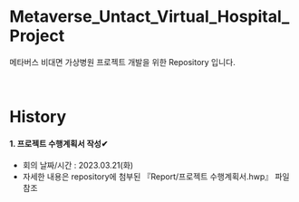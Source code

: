 # Metaverse_Untact_Virtual_Hospital_Project
메타버스 비대면 가상병원 프로젝트 개발을 위한 Repository 입니다.

<br/>

<h1>History</h1>

#### 1. 프로젝트 수행계획서 작성✔  
- 회의 날짜/시간 : 2023.03.21(화)  
- 자세한 내용은 repository에 첨부된 『Report/프로젝트 수행계획서.hwp』 파일 참조
